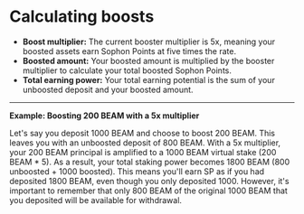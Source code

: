 # Calculating boosts

* **Boost multiplier:** The current booster multiplier is 5x, meaning your boosted assets earn Sophon Points at five times the rate.
* **Boosted amount:** Your boosted amount is multiplied by the booster multiplier to calculate your total boosted Sophon Points.
* **Total earning power:** Your total earning potential is the sum of your unboosted deposit and your boosted amount.

***

**Example: Boosting 200 BEAM with a 5x multiplier**

Let's say you deposit 1000 BEAM and choose to boost 200 BEAM. This leaves you with an unboosted deposit of 800 BEAM. With a 5x multiplier, your 200 BEAM principal is amplified to a 1000 BEAM virtual stake (200 BEAM \* 5). As a result, your total staking power becomes 1800 BEAM (800 unboosted + 1000 boosted). This means you'll earn SP as if you had deposited 1800 BEAM, even though you only deposited 1000. However, it's important to remember that only 800 BEAM of the original 1000 BEAM that you deposited will be available for withdrawal.
